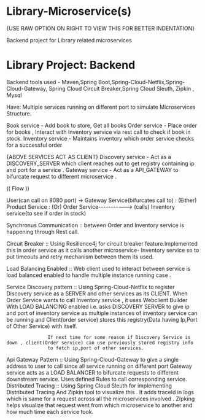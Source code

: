 # Library-Microservice(s)
{USE RAW OPTION ON RIGHT TO VIEW THIS FOR BETTER INDENTATION}

Backend project for Library related microservices

Library Project: Backend
========================

Backend tools used - Maven,Spring Boot,Spring-Cloud-Netflix,Spring-Cloud-Gateway, 
		      Spring Cloud Circuit Breaker,Spring Cloud Sleuth,
		      Zipkin , Mysql

Have: Multiple services running on different port to simulate Microservices Structure.
 

Book service - Add book to store, Get all books
Order service - Place order for books , Interact with Inventory service via rest call to check if book in stock.
Inventory service - Maintains inventory which order service checks for a successful order 

{ABOVE SERVICES ACT AS CLIENT}
Discovery service - Act as a DISCOVERY_SERVER which client reaches out to get registry containing ip and port for a service .
Gateway service   - Act as a API_GATEWAY to bifurcate request to different microservice .

(( Flow ))

User(can call on 8080 port) ->  Gateway Service(bifurcates call to) : (Either) Product Service
             				        	              :   (Or)   Order Service----------->   (calls) Inventory service{to see if order in stock)
	
Synchronus Communication   :: between Order and Inventory service is happening through Rest call.

Circuit Breaker            :: Using Resilience4j for circuit breaker feature.Implemented this in order service as it calls
				another microservice- Inventory service so to put timeouts and retry mechanism between them its used. 

Load Balancing Enabled     :: Web client used to interact between service is load balanced enabled to handle multiple instance running case .

Service Discovery pattern  :: Using Spring-Cloud-Netflix to register Discovery service as a SERVER and other services as its CLIENT.
			       When Order Service wants to call Inventory service , it uses Webclient Builder With LOAD BALANCING enabled
			       i.e. asks DISCOVERY SERVER to give ip and port of inventory service as multiple instances of inventory
			       service can be running and Client(order service) stores this registry(Data having Ip,Port of Other Service)
			       with itself.
				
	 		       If next time for some reason if Discovery Service is down , client(Order service) can use previously stored registry info
			       to fetch ip,port of other services.
			     
Api Gateway Pattern        :: Using Spring-Cloud-Gateway to give a single address to user to call since all service running on different port
			       Gateway service acts as a LOAD BALANCER to bifurcate requests to different downstream service.
			       Uses defined Rules to call corresponding service.
Distributed Tracing        :: Using Spring Cloud Sleuth for implementing Distributed Tracing And Zipkin tool to visualize this .
			       It adds traceId in logs which is same for a request across all the microservices involved .
			       ZIpking helps visualize that request went from which microservice to another and how much time each service took.


